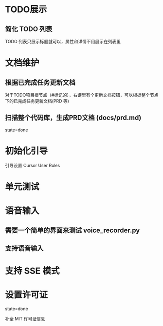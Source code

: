 # TODO展示

## 简化 TODO 列表
TODO 列表只展示标题就可以，属性和详情不用展示在列表里

# 文档维护

## 根据已完成任务更新文档
对于TODO项目根节点（#标记的），右键里有个更新文档按钮，可以根据整个节点下的已完成任务更新文档(PRD 等)

## 扫描整个代码库，生成PRD文档 (docs/prd.md)
state=done

# 初始化引导
引导设置 Cursor User Rules

# 单元测试

# 语音输入

## 需要一个简单的界面来测试 voice_recorder.py

## 支持语音输入

# 支持 SSE 模式

# 设置许可证
state=done

补全 MIT 许可证信息
